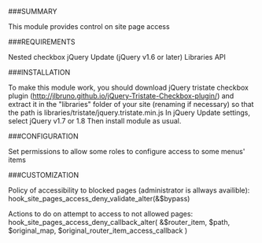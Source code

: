 ###SUMMARY

This module provides control on site page access

###REQUIREMENTS 

Nested checkbox
jQuery Update (jQuery v1.6 or later)
Libraries API

###INSTALLATION

To make this module work, you should download jQuery tristate checkbox plugin
(http://jlbruno.github.io/jQuery-Tristate-Checkbox-plugin/) and extract it in
the "libraries" folder of your site (renaming if necessary) so that the path
is libraries/tristate/jquery.tristate.min.js
In jQuery Update settings, select jQuery v1.7 or 1.8
Then install module as usual.

###CONFIGURATION

Set permissions to allow some roles to configure access to some menus' items

###CUSTOMIZATION

Policy of accessibility to blocked pages (administrator is allways availible):
hook_site_pages_access_deny_validate_alter(&$bypass)

Actions to do on attempt to access to not allowed pages:
hook_site_pages_access_deny_callback_alter(
  &$router_item, $path, $original_map, $original_router_item_access_callback
)
